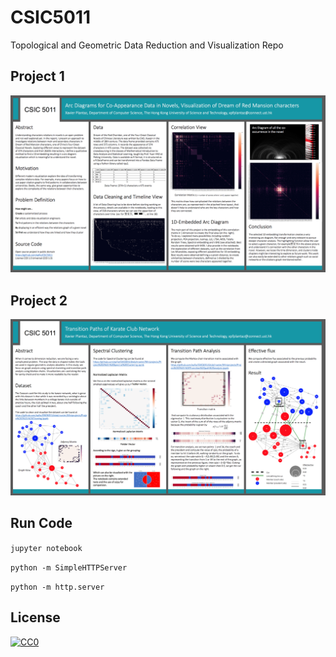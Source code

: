 # CSIC5011
Topological and Geometric Data Reduction and Visualization Repo

## Project 1

![alt src](project1.png)

## Project 2

![alt src](project2.png)

## Run Code

`jupyter notebook`

`python -m SimpleHTTPServer`

`python -m http.server`

## License

[![CC0](http://i.creativecommons.org/p/zero/1.0/88x31.png)](http://creativecommons.org/publicdomain/zero/1.0/)
